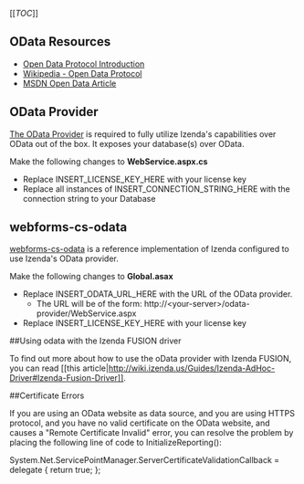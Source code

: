 [[_TOC_]]

## OData Resources
* [Open Data Protocol Introduction](http://msopentech.com/odataorg/introduction/)
* [Wikipedia - Open Data Protocol](http://en.wikipedia.org/wiki/Open_Data_Protocol)
* [MSDN Open Data Article](http://msdn.microsoft.com/en-us/data/hh237663.aspx)

## OData Provider
[The OData Provider](http://archives.izenda.us/ri/odata/odata-provider.zip) is required to fully utilize Izenda's capabilities over OData out of the box.  It exposes your database(s) over OData.

Make the following changes to **WebService.aspx.cs**

* Replace INSERT_LICENSE_KEY_HERE with your license key
* Replace all instances of INSERT_CONNECTION_STRING_HERE with the connection string to your Database

## webforms-cs-odata

[webforms-cs-odata](http://archives.izenda.us/ri/odata/odata-provider.zip) is a reference implementation of Izenda configured to use Izenda's OData provider.

Make the following changes to **Global.asax**

* Replace INSERT_ODATA_URL_HERE with the URL of the OData provider.
  * The URL will be of the form: http://\<your-server\>/odata-provider/WebService.aspx
* Replace INSERT_LICENSE_KEY_HERE with your license key

##Using odata with the Izenda FUSION driver

To find out more about how to use the oData provider with Izenda FUSION, you can read [[this article|http://wiki.izenda.us/Guides/Izenda-AdHoc-Driver#Izenda-Fusion-Driver]].

##Certificate Errors

If you are using an OData website as data source, and you are using HTTPS protocol, and you have no valid certificate on the OData website, and causes a "Remote Certificate Invalid" error, you can resolve the problem by placing the following line of code to InitializeReporting():

  System.Net.ServicePointManager.ServerCertificateValidationCallback = delegate { return true; };